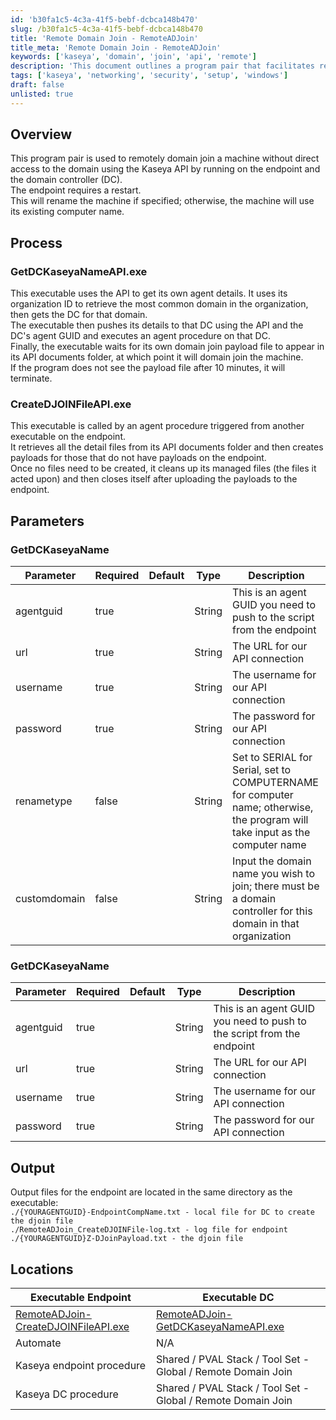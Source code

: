 ```yaml
---
id: 'b30fa1c5-4c3a-41f5-bebf-dcbca148b470'
slug: /b30fa1c5-4c3a-41f5-bebf-dcbca148b470
title: 'Remote Domain Join - RemoteADJoin'
title_meta: 'Remote Domain Join - RemoteADJoin'
keywords: ['kaseya', 'domain', 'join', 'api', 'remote']
description: 'This document outlines a program pair that facilitates remote domain joining of machines without direct domain access by utilizing the Kaseya API. It details the processes involved, parameters required, and output generated during the execution of the program.'
tags: ['kaseya', 'networking', 'security', 'setup', 'windows']
draft: false
unlisted: true
---
```


## Overview

This program pair is used to remotely domain join a machine without direct access to the domain using the Kaseya API by running on the endpoint and the domain controller (DC).  
The endpoint requires a restart.  
This will rename the machine if specified; otherwise, the machine will use its existing computer name.

## Process

### GetDCKaseyaNameAPI.exe

This executable uses the API to get its own agent details. It uses its organization ID to retrieve the most common domain in the organization, then gets the DC for that domain.  
The executable then pushes its details to that DC using the API and the DC's agent GUID and executes an agent procedure on that DC.  
Finally, the executable waits for its own domain join payload file to appear in its API documents folder, at which point it will domain join the machine.  
If the program does not see the payload file after 10 minutes, it will terminate.

### CreateDJOINFileAPI.exe

This executable is called by an agent procedure triggered from another executable on the endpoint.  
It retrieves all the detail files from its API documents folder and then creates payloads for those that do not have payloads on the endpoint.  
Once no files need to be created, it cleans up its managed files (the files it acted upon) and then closes itself after uploading the payloads to the endpoint.

## Parameters

### GetDCKaseyaName

| Parameter     | Required | Default | Type   | Description                                                                                             |
|---------------|----------|---------|--------|---------------------------------------------------------------------------------------------------------|
| agentguid     | true     |         | String | This is an agent GUID you need to push to the script from the endpoint                                   |
| url           | true     |         | String | The URL for our API connection                                                                           |
| username      | true     |         | String | The username for our API connection                                                                      |
| password      | true     |         | String | The password for our API connection                                                                      |
| renametype    | false    |         | String | Set to SERIAL for Serial, set to COMPUTERNAME for computer name; otherwise, the program will take input as the computer name |
| customdomain  | false    |         | String | Input the domain name you wish to join; there must be a domain controller for this domain in that organization |

### GetDCKaseyaName

| Parameter     | Required | Default | Type   | Description                                                                                             |
|---------------|----------|---------|--------|---------------------------------------------------------------------------------------------------------|
| agentguid     | true     |         | String | This is an agent GUID you need to push to the script from the endpoint                                   |
| url           | true     |         | String | The URL for our API connection                                                                           |
| username      | true     |         | String | The username for our API connection                                                                      |
| password      | true     |         | String | The password for our API connection                                                                      |

## Output

Output files for the endpoint are located in the same directory as the executable:  
`./{YOURAGENTGUID}-EndpointCompName.txt - local file for DC to create the djoin file`  
`./RemoteADJoin_CreateDJOINFile-log.txt - log file for endpoint`  
`./{YOURAGENTGUID}Z-DJoinPayload.txt - the djoin file`

## Locations

| Executable Endpoint                                                                                     | Executable DC                                                                                          |
|---------------------------------------------------------------------------------------------------------|--------------------------------------------------------------------------------------------------------|
| [RemoteADJoin-CreateDJOINFileAPI.exe](https://file.provaltech.com/repo/app/RemoteADJoin-CreateDJOINFileAPI.exe) | [RemoteADJoin-GetDCKaseyaNameAPI.exe](https://file.provaltech.com/repo/app/RemoteADJoin-GetDCKaseyaNameAPI.exe) |
| Automate                                                                                               | N/A                                                                                                    |
| Kaseya endpoint procedure                                                                               | Shared / PVAL Stack / Tool Set - Global / Remote Domain Join                                          |
| Kaseya DC procedure                                                                                   | Shared / PVAL Stack / Tool Set - Global / Remote Domain Join                                          |